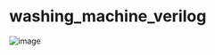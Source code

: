 # washing_machine_verilog
![image](https://github.com/user-attachments/assets/d11efb89-bc69-46a4-a254-a5f013b6d37a)
